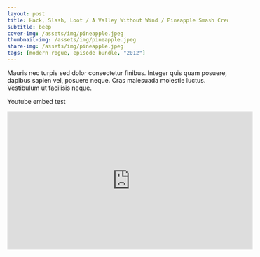 ```yaml
---
layout: post
title: Hack, Slash, Loot / A Valley Without Wind / Pineapple Smash Crew
subtitle: beep
cover-img: /assets/img/pineapple.jpeg
thumbnail-img: /assets/img/pineapple.jpeg
share-img: /assets/img/pineapple.jpeg
tags: [modern rogue, episode bundle, "2012"]
---
```



Mauris nec turpis sed dolor consectetur finibus. Integer quis quam posuere, dapibus sapien vel, posuere neque. Cras malesuada molestie luctus. Vestibulum ut facilisis neque. 

Youtube embed test

<div class="embed-responsive embed-responsive-16by9">
<iframe width="560" height="315" src="https://www.youtube.com/embed/RyPa11y8O9U" title="YouTube video player" frameborder="0" allow="accelerometer; autoplay; clipboard-write; encrypted-media; gyroscope; picture-in-picture" allowfullscreen></iframe>
</div>



